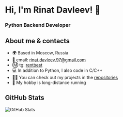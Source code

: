 # Hi, I'm Rinat Davleev! 👋
### Python Backend Developer

## About me & contacts
- 🌍 Based in Moscow, Russia
- 📧 email: rinat.davleev.97@gmail.com
- Ⓜ️ tg: [rentbest](https://t.me/rentbest)
- 💻 In addition to Python, I also code in C/C++
- 👨‍💻 You can check out my projects in the [repositories](https://github.com/rentbest?tab=repositories)
- 🏃 My hobby is long-distance running

## GitHub Stats
![GitHub Stats](https://github-readme-stats.vercel.app/api?username=rentbest&theme=tokyonight)
